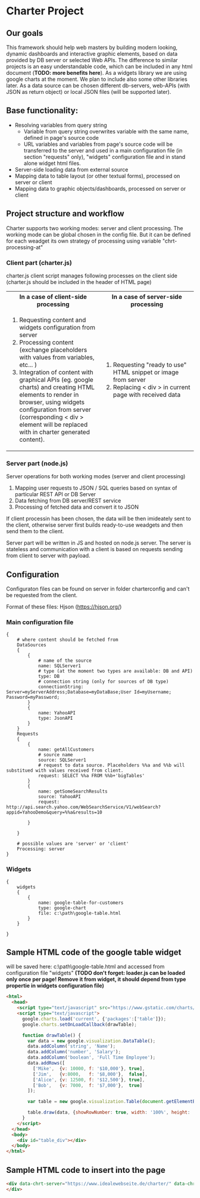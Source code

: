 # Charter Project

## Our goals

This framework should help web masters by building modern looking, dynamic dashboards and interactive graphic elements, based on data provided by DB server or selected Web APIs. The difference to similar projects is an easy understandable code, which can be included in any html document (**TODO: more benefits here**). As a widgets library we are using google charts at the moment. We plan to include also some other libraries later. As a data source can be chosen different db-servers, web-APIs (with JSON as return object) or local JSON files (will be supported later).

## Base functionality:

* Resolving variables from query string
	* Variable from query string overwrites variable with the same name, defined in page's source code
	* URL variables and variables from page's source code will be transferred to the server and used in a main configuration file (in section "requests" only), "widgets" configuration file and in stand alone widget html files.
* Server-side loading data from external source
* Mapping data to table layout (or other textual forms), processed on server or client
* Mapping data to graphic objects/dashboards, processed on server or client

## Project structure and workflow

Charter supports two working modes: server and client processing. The working mode can be global chosen in the config file. But it can be defined for each weadget its own strategy of processing using variable "chrt-processing-at"

### Client part (charter.js)

charter.js client script manages following processes on the client side (charter.js should be included in the header of HTML page)

<table>
	<tr>
		<th width="50%">In a case of client-side processing</th>
		<th>In a case of server-side processing</th>
	</tr>
	<tr>
		<td width="50%">
			<ol>
				<li>Requesting content and widgets configuration from server</li>
				<li>Processing content (exchange placeholders with values from variables, etc... )</li>
				<li>Integration of content with graphical APIs (eg. google charts) and creating HTML elements to render in browser, using widgets configuration from server (corresponding < div > element will be replaced with in charter generated content).</li>
		    </ol>
	    </td width="50%">
		<td>
			<ol>
				<li>Requesting "ready to use" HTML snippet or image from server</li>
				<li>Replacing < div > in current page with received data</li>
			</ol>
		</td>
	</tr>
</table>


### Server part (node.js)

Server operations for both working modes (server and client processing)

1. Mapping user requests to JSON / SQL queries based on syntax of particular REST API or DB Server
2. Data fetching from DB server/REST service
3. Processing of fetched data and convert it to JSON

If client processin has been chosen, the data will be then imideately sent to the client, otherwise server first builds ready-to-use weadgets and then send them to the client.

Server part will be written in JS and hosted on node.js server. The server is stateless and communication with a client is based on requests sending from client to server with payload. 

## Configuration

Configuraton files can be found on server in folder charterconfig and can't be requested from the client.

Format of these files: Hjson (https://hjson.org/)

### Main configuration file

```
{
    # where content should be fetched from
    DataSources 
    {
    	{
            # name of the source
            name: SQLServer1
            # type (at the moment two types are available: DB and API)
            type: DB
            # connection string (only for sources of DB type)
            connectionString: Server=myServerAddress;Database=myDataBase;User Id=myUsername;
Password=myPassword;
        }
       	{
            name: YahooAPI
            type: JsonAPI
        }
    }
    Requests
    {
    	{
            name: getAllCustomers
            # source name
            source: SQLServer1
            # request to data source. Placeholders %%a and %%b will substitued with values received from client.
            request: SELECT %%a FROM %%b+'bigTables'
        }
        {
            name: getSomeSearchResults
            source: YahooAPI
            request: http://api.search.yahoo.com/WebSearchService/V1/webSearch?appid=YahooDemo&query=%%a&results=10

        }

    }
    
    # possible values are 'server' or 'client'
    Processing: server
}
```

### Widgets
```
{
    widgets
    {
        {
            name: google-table-for-customers
            type: google-chart
            file: c:\path\google-table.html
        }
    }
    
}
```

## Sample HTML code of the google table widget

will be saved here: c:\path\google-table.html and accessed from configuration file "widgets"
**(TODO don't forget: loader.js can be loaded only once per page! Remove it from widget, it should depend from type propertie in widgets configuration file)**

```html
<html>
  <head>
    <script type="text/javascript" src="https://www.gstatic.com/charts/loader.js"></script>
    <script type="text/javascript">
      google.charts.load('current', {'packages':['table']});
      google.charts.setOnLoadCallback(drawTable);

      function drawTable() {
        var data = new google.visualization.DataTable();
        data.addColumn('string', 'Name');
        data.addColumn('number', 'Salary');
        data.addColumn('boolean', 'Full Time Employee');
        data.addRows([
          ['Mike',  {v: 10000, f: '$10,000'}, true],
          ['Jim',   {v:8000,   f: '$8,000'},  false],
          ['Alice', {v: 12500, f: '$12,500'}, true],
          ['Bob',   {v: 7000,  f: '$7,000'},  true]
        ]);

        var table = new google.visualization.Table(document.getElementById('table_div'));

        table.draw(data, {showRowNumber: true, width: '100%', height: '100%'});
      }
    </script>
  </head>
  <body>
    <div id="table_div"></div>
  </body>
</html>
```

## Sample HTML code to insert into the page

```html
<div data-chrt-server="https://www.idealewebseite.de/charter/" data-chrt-params="{[ "request":"getAllCustomers", "widget":"google-table-for-customers", "var-chrt-variablea" : "*", "var-chrt-variableb" : "customers" ]}"> 
</div>
```

